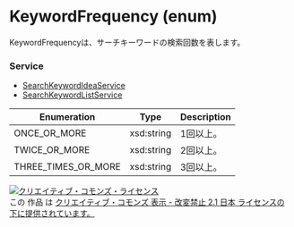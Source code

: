 # KeywordFrequency (enum)
KeywordFrequencyは、サーチキーワードの検索回数を表します。
 
### Service
+ [SearchKeywordIdeaService](../services/SearchKeywordIdeaService.md)
+ [SearchKeywordListService](../services/SearchKeywordListService.md)
 
| Enumeration | Type | Description |
|---|---|---|
| ONCE_OR_MORE | xsd:string | 1回以上。 |
| TWICE_OR_MORE | xsd:string | 2回以上。 |
| THREE_TIMES_OR_MORE	| xsd:string | 3回以上。 |

<a rel="license" href="http://creativecommons.org/licenses/by-nd/2.1/jp/">
<img alt="クリエイティブ・コモンズ・ライセンス" style="border-width:0" src="https://i.creativecommons.org/l/by-nd/2.1/jp/88x31.png" />
</a><br />
この 作品 は <a rel="license" href="http://creativecommons.org/licenses/by-nd/2.1/jp/">
クリエイティブ・コモンズ 表示 - 改変禁止 2.1 日本 ライセンスの下に提供されています。</a>
